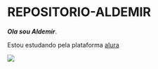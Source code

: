 # REPOSITORIO-ALDEMIR
***Ola sou Aldemir***. 

Estou estudando pela plataforma [alura](https://www.alura.com.br/)




![](https://media.tenor.com/nz-5u-LMZgEAAAAM/deltarune-dance.gif)
